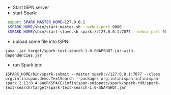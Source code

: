  * Start ISPN server
 * start Spark:

```bash
 export SPARK_MASTER_HOME=127.0.0.1
 $SPARK_HOME/sbin/start-master.sh --webui-port 9080
 $SPARK_HOME/sbin/start-slave.sh spark://127.0.0.1:7077 --webui-port 9081 -h 127.0.0.1 
 ```
 * upload some file into ISPN:

```java -jar target/spark-text-search-1.0-SNAPSHOT-jar-with-dependencies.jar```
 * run Spark job:

```$SPARK_HOME/bin/spark-submit --master spark://127.0.0.1:7077 --class org.infinispan.demo.TextSearch --packages org.infinispan:infinispan-spark_2.11:0.4 $WORKSPACE/infinispan-snippets/spark/spark-rdd/spark-text-search/target/spark-text-search-1.0-SNAPSHOT.jar```